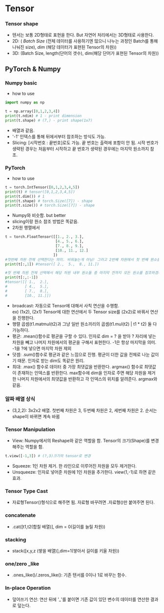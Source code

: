 # Tensor

### Tensor shape
- 텐서는 보통 2D형태로 표현을 한다. But 자연어 처리에서는 3D형태로 사용한다.
- 2D: ( *Batch Size* (전체 데이터를 사용하기엔 많으니 나누는 과정인 Batch를 통해 나눠진 size), *dim* (해당 데이터가 표현된 Tensor의 차원))
- 3D: (Batch Size, length(단어의 갯수), dim(해당 단어가 표현된 Tensor의 차원))


## PyTorch & Numpy

### Numpy basic
- how to use
```py
import numpy as np

t = np.array([0,1,2,3,4])
print(t.ndim) # 1 - print dimension
print(t.shape) # (7,) - print shape(1x7)
```
- 배열과 같음. 
- '-1' 인덱스를 통해 뒤에서부터 참조하는 방식도 가능.
- Slicing: [시작번호 : 끝번호]로도 가능. 끝 번호는 출력에 포함이 안 됨. 시작 번호가 생략된 경우는 처음부터 시작하고 끝 번호가 생략된 경우에는 마지막 원소까지 참조.

### PyTorch
- how to use
```py
t = torch.IntTensor([0,1,2,3,4,5])
print(t) # tensor([0,1,2,3,4,5])
print(t.dim()) # 1
print(t.shape) # torch.Size([7]) - shape
print(t.size()) # torch.Size([7]) - shape
```
- Numpy와 비슷함. but better
- slicing이랑 원소 참조 방법은 똑같음.
- 2차원 행렬에서 
```py
t = torch.FloatTensor([[1., 2., 3.],
                       [4., 5., 6.],
                       [7., 8., 9.],
                       [10., 11., 12.]
                      ])
#첫번째 차원 전체 선택한다는 의미. 비워놓는게 아님! 그러고 2번째 차원에서 첫 번째 원소를 참조.
print(t[:,1]) #tensor([ 2.,  5.,  8., 11.])

#첫 번째 차원 전체 선택해서 해당 차원 내부 원소들 중 마지막 전까지 모든 원소를 참조하겠다는 의미. 각 차원 모두 해당.
print(t[:,:-1]) 
#tensor([[ 1.,  2.],
#        [ 4.,  5.],
#        [ 7.,  8.],
#        [10., 11.]])
```
- broadcast: 자동으로 Tensor에 대해서 사칙 연산을 수행함.
<br/> ex) (1x2), (2x1) Tensor에 대한 연산에서 두 Tensor size를 (2x2)로 바꿔서 연산을 진행한다.
- 행렬 곱셈(t1.matmul(t2)과 그냥 일반 원소끼리의 곱셈(t1.mul(t2) | t1 * t2) 둘 다 가능하다.
- 평균: .mean()함수로 평균을 구할 수 있다. 인자로 dim = ? 을 받아 ? 자리에 넣는 차원을 빼고 나머지 차원에서의 평균을 구해서 표현한다. -1은 항상 마지막을 의미. -1을 ?에 넣으면 마지막 차원 제외
- 덧셈: .sum()함수로 평균과 같은 느낌으로 진행. 평균이 더한 값을 전체로 나눈 값이기 때문. 인자로 받는 dim도 똑같은 원리.
- 최대: .max() 함수로 데이터 중 가장 최댓값을 반환한다. argmax() 함수로 최댓값이 존재하는 인덱스를 반환한다. max함수에 dim을 인자로 주면 해당 차원을 제거한 나머지 차원에서의 최댓값을 반환하고 각 인덱스의 위치를 알려준다. argmax와 같음.

### 알짜 배열 상식
- (3,2,2): 3x2x2 배열. 첫번째 차원은 3, 두번째 차원은 2, 세번째 차원은 2. 순서는 shape이 바뀌면 계속 바뀜

### Tensor Manipulation
- View: Numpy에서의 Reshape와 같은 역할을 함. Tensor의 크기(Shape)를 변경해주는 역할을 함.
``` py
t.view([-1,3]) # (?,3)크기의 tensor로 변경
```
- Squeeze: 1인 차원 제거. 한 라인으로 이루어진 차원을 모두 제거한다.
- Unsqueeze: 인자로 넣어준 차원에 1인 차원을 추가한다. view(1,-1)로 하면 같은 효과.

### Tensor Type Cast
- 자료형Tensor()형식으로 해주면 됨. 자료형 바꾸려면 .자료형()만 붙여주면 된다.

### concatenate
- .cat([t1,t2(합칠 배열)], dim = 0(길이를 늘릴 차원))

### stacking
- stack([x,y,z (쌓을 배열)],dim=1(쌓아서 길이를 키울 차원))

### one/zero _like
- .ones_like()/.zeros_like(): 기존 텐서를 0이나 1로 바꾸는 함수. 

### In-place Operation
- 덮어쓰기 연산: 연산 뒤에 '_'를 붙이면 기존 값이 있던 변수의 데이터를 연산한 결과로 덮는다.